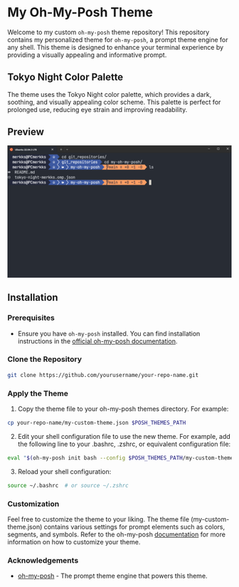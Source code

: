 # My Oh-My-Posh Theme

Welcome to my custom `oh-my-posh` theme repository! This repository contains my personalized theme for `oh-my-posh`, a prompt theme engine for any shell. This theme is designed to enhance your terminal experience by providing a visually appealing and informative prompt.

## Tokyo Night Color Palette

The theme uses the Tokyo Night color palette, which provides a dark, soothing, and visually appealing color scheme. This palette is perfect for prolonged use, reducing eye strain and improving readability.

## Preview

![Theme Preview](./Preview/tokyo-night-merkks.png)

## Installation

### Prerequisites

- Ensure you have `oh-my-posh` installed. You can find installation instructions in the [official oh-my-posh documentation](https://ohmyposh.dev/docs/).

### Clone the Repository

```bash
git clone https://github.com/yourusername/your-repo-name.git
```

### Apply the Theme

1. Copy the theme file to your oh-my-posh themes directory. For example:

```bash
cp your-repo-name/my-custom-theme.json $POSH_THEMES_PATH
```

2. Edit your shell configuration file to use the new theme. For example, add the following line to your .bashrc, .zshrc, or equivalent configuration file:

```bash
eval "$(oh-my-posh init bash --config $POSH_THEMES_PATH/my-custom-theme.json)"
```

3. Reload your shell configuration:

```bash
source ~/.bashrc  # or source ~/.zshrc
```

### Customization

Feel free to customize the theme to your liking. The theme file (my-custom-theme.json) contains various settings for prompt elements such as colors, segments, and symbols. Refer to the oh-my-posh [documentation](https://ohmyposh.dev/docs/) for more information on how to customize your theme.

### Acknowledgements

- [oh-my-posh](https://github.com/JanDeDobbeleer/oh-my-posh) - The prompt theme engine that powers this theme.








